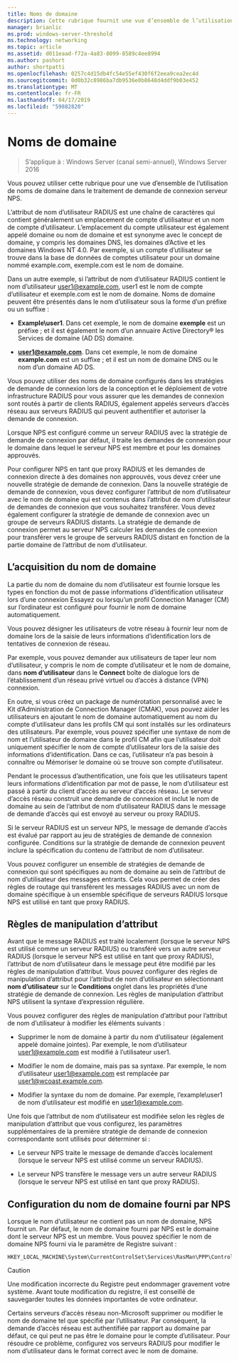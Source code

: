 ```yaml
---
title: Noms de domaine
description: Cette rubrique fournit une vue d’ensemble de l’utilisation de noms de domaine dans la demande de connexion du serveur de stratégie réseau de traitement dans Windows Server 2016.
manager: brianlic
ms.prod: windows-server-threshold
ms.technology: networking
ms.topic: article
ms.assetid: d011eaad-f72a-4a83-8099-8589c4ee8994
ms.author: pashort
author: shortpatti
ms.openlocfilehash: 0257c4d15db4fc54e55ef430f6f2eea9cea2ec4d
ms.sourcegitcommit: 0d0b32c8986ba7db9536e0b8648d4ddf9b03e452
ms.translationtype: MT
ms.contentlocale: fr-FR
ms.lasthandoff: 04/17/2019
ms.locfileid: "59882820"
---
```

# <a name="realm-names"></a>Noms de domaine

>S’applique à : Windows Server (canal semi-annuel), Windows Server 2016


Vous pouvez utiliser cette rubrique pour une vue d’ensemble de l’utilisation de noms de domaine dans le traitement de demande de connexion serveur NPS.

L’attribut de nom d’utilisateur RADIUS est une chaîne de caractères qui contient généralement un emplacement de compte d’utilisateur et un nom de compte d’utilisateur. L’emplacement du compte utilisateur est également appelé domaine ou nom de domaine et est synonyme avec le concept de domaine, y compris les domaines DNS, les domaines d’Active et les domaines Windows NT 4.0. Par exemple, si un compte d’utilisateur se trouve dans la base de données de comptes utilisateur pour un domaine nommé example.com, exemple.com est le nom de domaine.

Dans un autre exemple, si l’attribut de nom d’utilisateur RADIUS contient le nom d’utilisateur user1@example.com, user1 est le nom de compte d’utilisateur et exemple.com est le nom de domaine. Noms de domaine peuvent être présentés dans le nom d’utilisateur sous la forme d’un préfixe ou un suffixe :

- **Example\user1**. Dans cet exemple, le nom de domaine **exemple** est un préfixe ; et il est également le nom d’un annuaire Active Directory&reg; les Services de domaine \(AD DS\) domaine.

- **user1@example.com**. Dans cet exemple, le nom de domaine **example.com** est un suffixe ; et il est un nom de domaine DNS ou le nom d’un domaine AD DS.

Vous pouvez utiliser des noms de domaine configurés dans les stratégies de demande de connexion lors de la conception et le déploiement de votre infrastructure RADIUS pour vous assurer que les demandes de connexion sont routés à partir de clients RADIUS, également appelés serveurs d’accès réseau aux serveurs RADIUS qui peuvent authentifier et autoriser la demande de connexion.

Lorsque NPS est configuré comme un serveur RADIUS avec la stratégie de demande de connexion par défaut, il traite les demandes de connexion pour le domaine dans lequel le serveur NPS est membre et pour les domaines approuvés.

Pour configurer NPS en tant que proxy RADIUS et les demandes de connexion directe à des domaines non approuvés, vous devez créer une nouvelle stratégie de demande de connexion. Dans la nouvelle stratégie de demande de connexion, vous devez configurer l’attribut de nom d’utilisateur avec le nom de domaine qui est contenus dans l’attribut de nom d’utilisateur de demandes de connexion que vous souhaitez transférer. Vous devez également configurer la stratégie de demande de connexion avec un groupe de serveurs RADIUS distants. La stratégie de demande de connexion permet au serveur NPS calculer les demandes de connexion pour transférer vers le groupe de serveurs RADIUS distant en fonction de la partie domaine de l’attribut de nom d’utilisateur.

## <a name="acquiring-the-realm-name"></a>L’acquisition du nom de domaine

La partie du nom de domaine du nom d’utilisateur est fournie lorsque les types en fonction du mot de passe informations d’identification utilisateur lors d’une connexion Essayez ou lorsqu’un profil Connection Manager (CM) sur l’ordinateur est configuré pour fournir le nom de domaine automatiquement.

Vous pouvez désigner les utilisateurs de votre réseau à fournir leur nom de domaine lors de la saisie de leurs informations d’identification lors de tentatives de connexion de réseau.

Par exemple, vous pouvez demander aux utilisateurs de taper leur nom d’utilisateur, y compris le nom de compte d’utilisateur et le nom de domaine, dans **nom d’utilisateur** dans le **Connect** boîte de dialogue lors de l’établissement d’un réseau privé virtuel ou d’accès à distance (VPN) connexion.

En outre, si vous créez un package de numérotation personnalisé avec le Kit d’Administration de Connection Manager (CMAK), vous pouvez aider les utilisateurs en ajoutant le nom de domaine automatiquement au nom du compte d’utilisateur dans les profils CM qui sont installés sur les ordinateurs des utilisateurs. Par exemple, vous pouvez spécifier une syntaxe de nom de nom et l’utilisateur de domaine dans le profil CM afin que l’utilisateur doit uniquement spécifier le nom de compte d’utilisateur lors de la saisie des informations d’identification. Dans ce cas, l’utilisateur n’a pas besoin à connaître ou Mémoriser le domaine où se trouve son compte d’utilisateur.

Pendant le processus d’authentification, une fois que les utilisateurs tapent leurs informations d’identification par mot de passe, le nom d’utilisateur est passé à partir du client d’accès au serveur d’accès réseau. Le serveur d’accès réseau construit une demande de connexion et inclut le nom de domaine au sein de l’attribut de nom d’utilisateur RADIUS dans le message de demande d’accès qui est envoyé au serveur ou proxy RADIUS.

Si le serveur RADIUS est un serveur NPS, le message de demande d’accès est évalué par rapport au jeu de stratégies de demande de connexion configurée. Conditions sur la stratégie de demande de connexion peuvent inclure la spécification du contenu de l’attribut de nom d’utilisateur.

Vous pouvez configurer un ensemble de stratégies de demande de connexion qui sont spécifiques au nom de domaine au sein de l’attribut de nom d’utilisateur des messages entrants. Cela vous permet de créer des règles de routage qui transfèrent les messages RADIUS avec un nom de domaine spécifique à un ensemble spécifique de serveurs RADIUS lorsque NPS est utilisé en tant que proxy RADIUS.

## <a name="attribute-manipulation-rules"></a>Règles de manipulation d’attribut

Avant que le message RADIUS est traité localement (lorsque le serveur NPS est utilisé comme un serveur RADIUS) ou transféré vers un autre serveur RADIUS (lorsque le serveur NPS est utilisé en tant que proxy RADIUS), l’attribut de nom d’utilisateur dans le message peut être modifié par les règles de manipulation d’attribut. Vous pouvez configurer des règles de manipulation d’attribut pour l’attribut de nom d’utilisateur en sélectionnant **nom d’utilisateur** sur le **Conditions** onglet dans les propriétés d’une stratégie de demande de connexion. Les règles de manipulation d’attribut NPS utilisent la syntaxe d’expression régulière.

Vous pouvez configurer des règles de manipulation d’attribut pour l’attribut de nom d’utilisateur à modifier les éléments suivants :

- Supprimer le nom de domaine à partir du nom d’utilisateur \(également appelé domaine jointes\). Par exemple, le nom d’utilisateur user1@example.com est modifié à l’utilisateur user1.

- Modifier le nom de domaine, mais pas sa syntaxe. Par exemple, le nom d’utilisateur user1@example.com est remplacée par user1@wcoast.example.com.

- Modifier la syntaxe du nom de domaine. Par exemple, l’example\user1 de nom d’utilisateur est modifié en user1@example.com.

Une fois que l’attribut de nom d’utilisateur est modifiée selon les règles de manipulation d’attribut que vous configurez, les paramètres supplémentaires de la première stratégie de demande de connexion correspondante sont utilisés pour déterminer si :

- Le serveur NPS traite le message de demande d’accès localement (lorsque le serveur NPS est utilisé comme un serveur RADIUS).

- Le serveur NPS transfère le message vers un autre serveur RADIUS (lorsque le serveur NPS est utilisé en tant que proxy RADIUS).

## <a name="configuring-the-nps-supplied-domain-name"></a>Configuration du nom de domaine fourni par NPS

Lorsque le nom d’utilisateur ne contient pas un nom de domaine, NPS fournit un. Par défaut, le nom de domaine fourni par NPS est le domaine dont le serveur NPS est un membre. Vous pouvez spécifier le nom de domaine NPS fourni via le paramètre de Registre suivant :

    
    HKEY_LOCAL_MACHINE\System\CurrentControlSet\Services\RasMan\PPP\ControlProtocols\BuiltIn\DefaultDomain
    

>[!CAUTION]
>Une modification incorrecte du Registre peut endommager gravement votre système. Avant toute modification du registre, il est conseillé de sauvegarder toutes les données importantes de votre ordinateur.

Certains serveurs d’accès réseau non-Microsoft supprimer ou modifier le nom de domaine tel que spécifié par l’utilisateur. Par conséquent, la demande d’accès réseau est authentifiée par rapport au domaine par défaut, ce qui peut ne pas être le domaine pour le compte d’utilisateur. Pour résoudre ce problème, configurez vos serveurs RADIUS pour modifier le nom d’utilisateur dans le format correct avec le nom de domaine.
